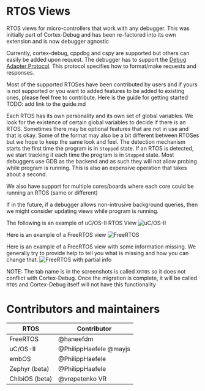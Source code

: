 # RTOS Views

RTOS views for micro-controllers that work with any debugger. This was initially part of Cortex-Debug and has been re-factored into its own extension and is now debugger agnostic

Currently, cortex-debug, cppdbg and cspy are supported but others can easily be added upon request. The debugger has to support the [Debug Adapter Protocol](https://microsoft.github.io/debug-adapter-protocol/). This protocol specifies how to format/make requests and responses.

Most of the supported RTOSes have been contributed by users and if yours is not supported or you want to added features to be added to existing ones, please feel free to contribute. Here is the guide for getting started TODO: add link to the guide.md

Each RTOS has its own personality and its own set of global variables. We look for the existence of certain global variables to decide if there is an RTOS. Sometimes there may be optional features that are not in use and that is okay. Some of the format may also be a bit different between RTOSes but we hope to keep the same look and feel. The detection mechanism starts the first time the program is in `Stopped` state. If an RTOS is detected, we start tracking it each time the program is in `Stopped` state. Most debuggers use GDB as the backend and as such they will not allow probing while program is running. This is also an expensive operation that takes about a second.

We also have support for multiple cores/boards where each core could be running an RTOS (same or different)

If in the future, if a debugger allows non-intrusive background queries, then we might consider updating views while program is running.

The following is an example of uC/OS-II RTOS View
![uC/OS-II](https://github.com/mcu-debug/rtos-views/raw/HEAD/images/uCOS-II.png)

Here is an example of a FreeRTOS view
![FreeRTOS](https://github.com/mcu-debug/rtos-views/raw/HEAD/images/FreeRTOS-full.png)

Here is an example of a FreeRTOS view with some information missing. We generally try to provide help to tell you what is missing and how you can change that.
![FreeRTOS with partial info](https://github.com/mcu-debug/rtos-views/raw/HEAD/images/FreeRTOS.png)

NOTE: The tab name is in the screenshots is called `XRTOS` so it does not conflict with Cortex-Debug. Once the migration is complete, it will be called `RTOS` and Cortex-Debug itself will not have this functionality

# Contributors and maintainers

| RTOS           | Contributor            |
| -------------- | ---------------------- |
| FreeRTOS       | @haneefdm              |
| uC/OS-II       | @PhilippHaefele @mayjs |
| embOS          | @PhilippHaefele        |
| Zephyr (beta)  | @PhilippHaefele        |
| ChibiOS (beta) | @vrepetenko VR         |
